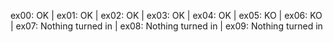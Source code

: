 ex00: OK | ex01: OK | ex02: OK | ex03: OK | ex04: OK | ex05: KO | ex06: KO | ex07: Nothing turned in | ex08: Nothing turned in | ex09: Nothing turned in
